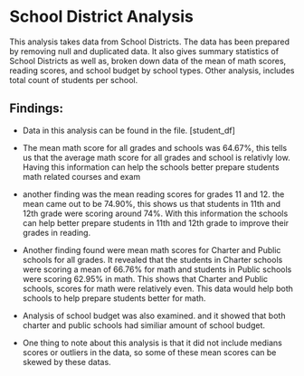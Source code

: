 # School District Analysis
This analysis takes data from School Districts. The data has been prepared by removing null and duplicated data.
It also gives summary statistics of School Districts as well as, broken down data of the mean of math scores, reading scores, and school budget by school types.
Other analysis, includes total count of students per school.

## Findings:
- Data in this analysis can be found in the file. [student_df]

- The mean math score for all grades and schools was 64.67%, this tells us that the average math score for all grades and school is relativly low. Having this information can help the schools better prepare students math related courses and exam

- another finding was the mean reading scores for grades 11 and 12. the mean came out to be 74.90%, this shows us that students in 11th and 12th grade were scoring around 74%. With this information the schools can help better prepare students in 11th and 12th grade to improve their grades in reading. 

- Another finding found were mean math scores for Charter and Public schools for all grades. It revealed that the students in Charter schools were scoring a mean of 66.76% for math and students in Public schools were scoring 62.95% in math. This shows that Charter and Public schools, scores for math were relatively even. This data would help both schools to help prepare students better for math.

- Analysis of school budget was also examined. and it showed that both charter and public schools had similiar amount of school budget. 

- One thing to note about this analysis is that it did not include medians scores or outliers in the data, so some of these mean scores can be skewed by these datas. 
